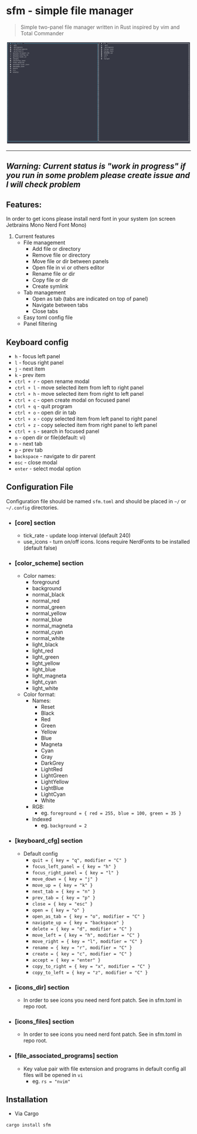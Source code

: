 # sfm - simple file manager

> Simple two-panel file manager written in Rust inspired by vim and Total Commander

![screenshot](./screen.png)

---
*Warning: Current status is "work in progress" if you run in some problem please create issue and I will check problem*
---

## Features:
In order to get icons please install nerd font in your system (on screen Jetbrains Mono Nerd Font Mono)

1. Current features
    * File management
        - Add file or directory
        - Remove file or directory
        - Move file or dir between panels
        - Open file in vi or others editor
        - Rename file or dir
        - Copy file or dir
        - Create symlink
    * Tab management
        - Open as tab (tabs are indicated on top of panel)
        - Navigate between tabs
        - Close tabs 
    * Easy toml config file
    * Panel filtering

## Keyboard config
- `h` - focus left panel
- `l` - focus right panel
- `j` - next item 
- `k` - prev item 
- `ctrl + r` - open rename modal
- `ctrl + l` - move selected item from left to right panel  
- `ctrl + h` - move selected item from right to left panel
- `ctrl + c` - open create modal on focused panel 
- `ctrl + q` - quit program 
- `ctrl + o` - open dir in tab 
- `ctrl + x` - copy selected item from left panel to right panel
- `ctrl + z` - copy selected item from right panel to left panel
- `ctrl + s` - search in focused panel
- `o` - open dir or file(default: vi) 
- `n` - next tab 
- `p` - prev tab 
- `backspace` - navigate to dir parent 
- `esc` - close modal 
- `enter` - select modal option 

## Configuration File
Configuration file should be named `sfm.toml` and should be placed in `~/` or `~/.config` directories.
* ### [core] section
    - tick_rate - update loop interval (default 240)
    - use_icons - turn on/off icons. Icons require NerdFonts to be installed (default false)

* ### [color_scheme] section
    * Color names:
        -  foreground
        - background 
        - normal_black 
        - normal_red 
        - normal_green 
        - normal_yellow 
        - normal_blue 
        - normal_magneta 
        - normal_cyan 
        - normal_white 
        - light_black 
        - light_red 
        - light_green
        - light_yellow
        - light_blue
        - light_magneta
        - light_cyan
        - light_white
    * Color format:
        - Names:
            - Reset
            - Black
            - Red
            - Green
            - Yellow
            - Blue
            - Magneta
            - Cyan
            - Gray
            - DarkGrey
            - LightRed
            - LightGreen
            - LightYellow
            - LightBlue
            - LightCyan
            - White
        - RGB:
            - eg. `foreground = { red = 255, blue = 100, green = 35 }`   
        - Indexed
            - eg. `background = 2`

* ### [keyboard_cfg] section
    * Default config
        - `quit = { key = "q", modifier = "C" }`
        -  `focus_left_panel = { key = "h" }`
        -  `focus_right_panel = { key = "l" }`
        -  `move_down = { key = "j" }`
        -  `move_up = { key = "k" }`
        -  `next_tab = { key = "n" }`
        -  `prev_tab = { key = "p" }`
        -  `close = { key = "esc" }`
        -  `open = { key = "o" }`
        -  `open_as_tab = { key = "o", modifier = "C" }`
        -  `navigate_up = { key = "backspace" }`
        -  `delete = { key = "d", modifier = "C" }`
        -  `move_left = { key = "h", modifier = "C" }`
        -  `move_right = { key = "l", modifier = "C" }`
        -  `rename = { key = "r", modifier = "C" }`
        -  `create = { key = "c", modifier = "C" }`
        -  `accept = { key = "enter" }`
        -  `copy_to_right = { key = "x", modifier = "C" }`
        -  `copy_to_left = { key = "z", modifier = "C" }`

* ### [icons_dir] section
    * In order to see icons you need nerd font patch. See in sfm.toml in repo root.
    
* ### [icons_files] section
    * In order to see icons you need nerd font patch. See in sfm.toml in repo root.

* ### [file_associated_programs] section
    * Key value pair with file extension and programs in default config all files will be opened in `vi`
        * eg. `rs = "nvim"`

## Installation 

* Via Cargo

```bash
cargo install sfm

```

